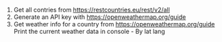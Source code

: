 1) Get all contries from https://restcountries.eu/rest/v2/all
2) Generate an API key with https://openweathermap.org/guide 
3) Get weather info for a country from https://openweathermap.org/guide 
Print the current weather data in console - By lat lang 